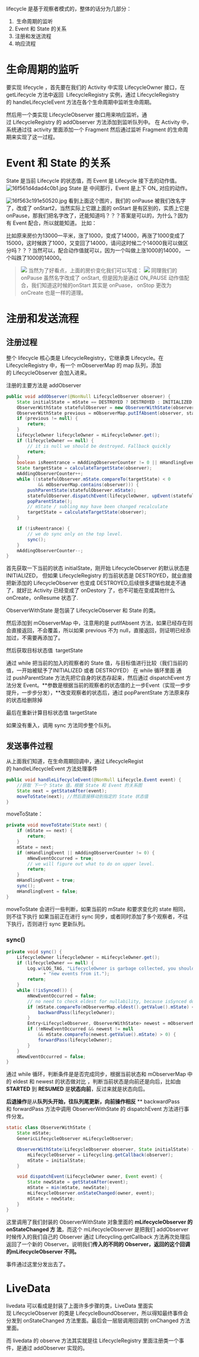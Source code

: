 lifecycle 是基于观察者模式的，整体的话分为几部分：

1.  生命周期的监听
2. Event 和 State 的关系
3. 注册和发送流程
4. 响应流程


# 生命周期的监听

要实现 lifecycle ，首先要在我们的 Activity 中实现 LifecycleOwner 接口，在 getLifecycle 方法中返回 
LifecycleRegistry 实例，通过 LifecycleRegistry 的 handleLifecycleEvent 方法在各个生命周期中监听生命周期。

然后用一个类实现 LifecycleObserver 接口用来响应监听。通过 LifecycleRegistry 的 addObserver 方法添加到监听队列中。
在 Activity 中，系统通过往 activity 里面添加一个 Fragment 然后通过监听 Fragment 的生命周期来实现了这一过程。

# Event 和 State 的关系
State 是当前 Lifecycle 的状态值，而 Event 是 Lifecycle 接下去的动作值。
![16f561d4dad4c0b1.jpg](https://cdn.nlark.com/yuque/0/2020/jpeg/450005/1585796093237-7a40a02a-ca7e-45a4-82b4-2737cefdb2e1.jpeg#align=left&display=inline&height=280&originHeight=280&originWidth=1195&size=13917&status=done&style=none&width=1195)
State 是 中间那行，Event 是上下 ON_ 对应的动作。

![16f563c191e50520.jpg](https://cdn.nlark.com/yuque/0/2020/jpeg/450005/1585796225678-a3589f2f-7c7e-4be3-be8b-a2e2ddb49440.jpeg#align=left&display=inline&height=473&originHeight=473&originWidth=1003&size=26668&status=done&style=none&width=1003)
看到上面这个图片，我们的 onPause 被我们改名字了，改成了 onStart2，当然实际上它跟上面的 onStart 是有区别的，实质上它是 onPause，那我们把名字改了，还能知道吗？？？答案是可以的，为什么？因为有 Event 配合，所以就能知道。
比如：

比如原来房价为13000一平米，涨了1000，变成了14000，再涨了1000变成了15000，这时候跌了1000，又变回了14000，请问这时候二个14000我可以做区分吗？？？当然可以，配合动作值就可以，因为一个叫做上涨1000的14000， 一个叫跌了1000的14000。
> ![](https://cdn.nlark.com/yuque/0/2020/webp/450005/1585796554932-0ba14082-ef8c-4cd0-a162-6db0d86d06d0.webp#align=left&display=inline&height=889&originHeight=889&originWidth=1280&size=0&status=done&style=none&width=1280)
当然为了好看点，上面的房价变化我们可以写成：
![](https://cdn.nlark.com/yuque/0/2020/webp/450005/1585796554950-b880bbf2-46da-4e06-beb1-2047787f3b42.webp#align=left&display=inline&height=604&originHeight=604&originWidth=1280&size=0&status=done&style=none&width=1280)
同理我们的 onPause 虽然名字改成了 onStart, 但是因为是通过 ON_PAUSE 动作值配合，我们知道这时候的onStart 其实是 onPuase，   onStop 更改为 onCreate 也是一样的道理。

# 注册和发送流程

## 注册过程
整个 lifecycle 核心类是 LifecycleRegistry，它继承类 Lifecycle。在 LifecycleRegistry 中，有一个 mObserverMap 的 map 队列，添加的 LifecycleObserver 会加入进来。

注册的主要方法是 addObserver

```java
public void addObserver(@NonNull LifecycleObserver observer) {
    State initialState = mState == DESTROYED ? DESTROYED : INITIALIZED;
    ObserverWithState statefulObserver = new ObserverWithState(observer, initialState);
    ObserverWithState previous = mObserverMap.putIfAbsent(observer, statefulObserver);
    if (previous != null) {
        return;
    }
    LifecycleOwner lifecycleOwner = mLifecycleOwner.get();
    if (lifecycleOwner == null) {
        // it is null we should be destroyed. Fallback quickly
        return;
    }
    boolean isReentrance = mAddingObserverCounter != 0 || mHandlingEvent;
    State targetState = calculateTargetState(observer);
    mAddingObserverCounter++;
    while ((statefulObserver.mState.compareTo(targetState) < 0
            && mObserverMap.contains(observer))) {
        pushParentState(statefulObserver.mState);
        statefulObserver.dispatchEvent(lifecycleOwner, upEvent(statefulObserver.mState));
        popParentState();
        // mState / subling may have been changed recalculate
        targetState = calculateTargetState(observer);
    }

    if (!isReentrance) {
        // we do sync only on the top level.
        sync();
    }
    mAddingObserverCounter--;
}
```

首先获取一下当前的状态 initialState，刚开始 LifecycleObserver 的默认状态是 INITIALIZED，
        但如果 LifecycleRegistry 的当前状态是 DESTROYED，就业直接把新添加的 LifecycleObserver 也变成 DESTROYED,后续很多逻辑也就走不通了，就好比 Activity 已经变成了 onDestory 了，也不可能在变成其他什么 onCreate，onResume 状态了.

ObserverWithState 是包装了 LifecycleObserver 和 State 的类。

然后添加到 mObserverMap 中，注意用的是 putIfAbsent 方法，如果已经存在则会直接返回，不会覆盖，所以如果 previous 不为 null，直接返回，则证明已经添加过，不需要再添加了。

然后获取目标状态值  targetState

通过 while 把当前的加入的观察者的 State 值，与目标值进行比较（我们当前的值，一开始被赋予了INITIALIZED 或者 DESTROYED）
在 while 循环里面 通过 pushParentState 方法先把它自身的状态存起来，然后通过 dispatchEvent 方法分发 Event。**参数是根据当前的观察者的状态值的上一步Event（实现一步步提升，一步步分发），**改变观察者的状态后，通过 popParentState 方法原来存的状态给删除掉

最后在重新计算目标状态值 targetState

如果没有重入，调用 sync 方法同步整个队列。


## 发送事件过程
从上面我们知道，在生命周期回调中，通过 LifecycleRegist 的 handleLifecycleEvent 方法处理事件

```java
public void handleLifecycleEvent(@NonNull Lifecycle.Event event) {
    //获取 下一个 State 值，根据 State 和 Event 的关系图
    State next = getStateAfter(event);
    moveToState(next); //然后直接移动到指定的 State 状态值
}
```

moveToState：

```java
private void moveToState(State next) {
    if (mState == next) {
        return;
    }
    mState = next;
    if (mHandlingEvent || mAddingObserverCounter != 0) {
        mNewEventOccurred = true;
        // we will figure out what to do on upper level.
        return;
    }
    mHandlingEvent = true;
    sync();
    mHandlingEvent = false;
}
```

moveToState 会进行一些判断，如果当前的 mState 和要求变化的 state 相同，则不往下执行
如果当前正在进行 sync 同步，或者同时添加了多个观察者，不往下执行，否则进行 sync 更新队列。

### sync()

```java
private void sync() {
    LifecycleOwner lifecycleOwner = mLifecycleOwner.get();
    if (lifecycleOwner == null) {
        Log.w(LOG_TAG, "LifecycleOwner is garbage collected, you shouldn't try dispatch "
              + "new events from it.");
        return;
    }
    while (!isSynced()) {
        mNewEventOccurred = false;
        // no need to check eldest for nullability, because isSynced does it for us.
        if (mState.compareTo(mObserverMap.eldest().getValue().mState) < 0) {
            backwardPass(lifecycleOwner);
        }
        Entry<LifecycleObserver, ObserverWithState> newest = mObserverMap.newest();
        if (!mNewEventOccurred && newest != null
            && mState.compareTo(newest.getValue().mState) > 0) {
            forwardPass(lifecycleOwner);
        }
    }
    mNewEventOccurred = false;
}
```

通过 while 循环，判断条件是是否完成同步，根据当前状态和 mObserverMap 中的 eldest 和 newest 的状态做对比 ，判断当前状态是向前还是向后，比如由 **STARTED** 到 **RESUMED** 是**状态向前**，反过来就是状态向后。

**后退操作**是从**队列头开始，往队列尾更新，向前操作相反**
**
backwardPass 和 forwardPass 方法中调用 ObserverWithState 的 dispatchEvent 方法进行事件分发。

```java
static class ObserverWithState {
    State mState;
    GenericLifecycleObserver mLifecycleObserver;

    ObserverWithState(LifecycleObserver observer, State initialState) {
        mLifecycleObserver = Lifecycling.getCallback(observer);
        mState = initialState;
    }

    void dispatchEvent(LifecycleOwner owner, Event event) {
        State newState = getStateAfter(event);
        mState = min(mState, newState);
        mLifecycleObserver.onStateChanged(owner, event);
        mState = newState;
    }
}
```

这里调用了我们封装的 ObserverWithState 对象里面的 **mLifecycleObserver 的 onStateChanged 方 法**，而这个 mLifecycleObserver 是把我们 addObserver 时候传入的我们自己的 Observer 通过 Lifecycling.getCallback 方法再次处理后返回了一个新的 Observer。说明我们**传入的不同的 Observer，返回的这个回调的mLifecycleObserver 不同。**

事件通过这里分发出去了。


# LiveData
livedata 可以看成是封装了上面许多步骤的类，LiveData 里面实现 LifecycleObserver 的类是 LifecycleBoundObserver，所以得知最终事件会分发到 onStateChanged 方法里面。最后会一层层调用回调到 onChanged 方法里面。

而 livedata 的 observe 方法其实就是往 LifecycleRegistry 里面注册类一个事件，是通过 addObserver 实现的。

